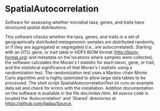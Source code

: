 # SpatialAutocorrelation
Software for assessing whether microbial taxa, genes, and traits have structured spatial distributions.

This software checks whether the taxa, genes, and traits in a set of geographically distributed metagenomic samples are distributed randomly, or if they are aggregated or segregated (i.e., are autocorrelated). Starting with an OTU, gene, or trait table in HDF5 BIOM format (http://biom-format.org) and metadata on the locations where samples were collected, the software calculates the Moran's I statistic for each taxon, gene, or trait, and the statistical significance of that Moran's I statistic using a randomization test. The randomization test uses a Markov chain Monte Carlo algorithm and is highly optimized to allow large data tables to be processed. The shell script SpatialAutocorrelationTest.sh runs an example data set and check for errors with the installation. Addition documentation on the software is available in the file doc/index.html. All source code is located the 'Autocorrelation' and 'Shared' directories at https://github.com/jladau/Source.
